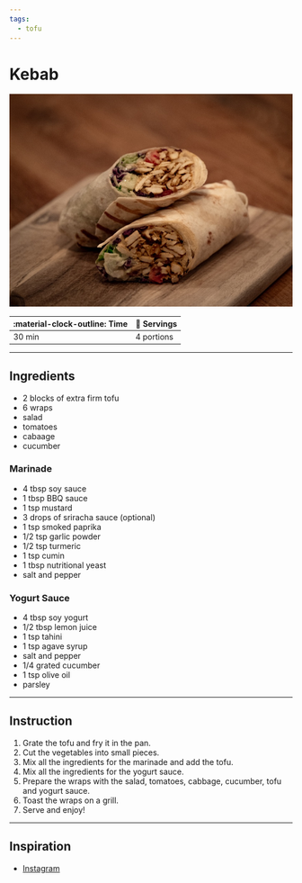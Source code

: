 ```yaml
---
tags:
  - tofu
---
```


# Kebab

![image](image.jpg)

| :material-clock-outline: Time | :fork_and_knife: Servings |
|-------------------------------|---------------------------|
| 30 min                        | 4 portions                |

---

## Ingredients

- 2 blocks of extra firm tofu
- 6 wraps
- salad
- tomatoes
- cabaage
- cucumber

### Marinade

- 4 tbsp soy sauce
- 1 tbsp BBQ sauce
- 1 tsp mustard
- 3 drops of sriracha sauce (optional)
- 1 tsp smoked paprika
- 1/2 tsp garlic powder
- 1/2 tsp turmeric
- 1 tsp cumin
- 1 tbsp nutritional yeast
- salt and pepper

### Yogurt Sauce
- 4 tbsp soy yogurt
- 1/2 tbsp lemon juice
- 1 tsp tahini
- 1 tsp agave syrup
- salt and pepper
- 1/4 grated cucumber
- 1 tsp olive oil
- parsley

---

## Instruction


1. Grate the tofu and fry it in the pan.
2. Cut the vegetables into small pieces.
2. Mix all the ingredients for the marinade and add the tofu.
3. Mix all the ingredients for the yogurt sauce.
4. Prepare the wraps with the salad, tomatoes, cabbage, cucumber, tofu and yogurt sauce.
5. Toast the wraps on a grill.
6. Serve and enjoy!

---

## Inspiration

- [Instagram](https://www.instagram.com/reel/CY9s1vBoCJ5/?utm_source=ig_web_copy_link&igsh=MzRlODBiNWFlZA==)
